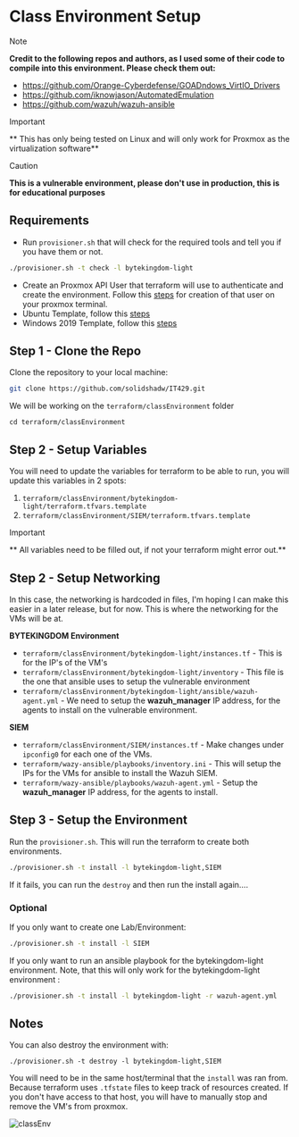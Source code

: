 
# Class Environment Setup

> [!NOTE]
> **Credit to the following repos and authors, as I used some of their code to compile into this environment. Please check them out:**
> - https://github.com/Orange-Cyberdefense/GOADndows_VirtIO_Drivers
> - https://github.com/iknowjason/AutomatedEmulation
> - https://github.com/wazuh/wazuh-ansible

> [!Important]
> ** This has only being tested on Linux and will only work for Proxmox as the virtualization software**

> [!Caution]
> **This is a vulnerable environment, please don't use in production, this is for educational purposes**

## Requirements

- Run `provisioner.sh` that will check for the required tools and tell you if you have them or not.
```bash
./provisioner.sh -t check -l bytekingdom-light
```

- Create an Proxmox API User that terraform will use to authenticate and create the environment. Follow this [steps](https://github.com/solidshadw/IT429/blob/main/Setup-Terraform-User.md) for creation of that user on your proxmox terminal.
- Ubuntu Template, follow this [steps](https://github.com/solidshadw/IT429/blob/main/Manual-Approach-Creating-Linux-Templates.md)
- Windows 2019 Template, follow this [steps](https://github.com/solidshadw/IT429/tree/main/packer/proxmox)


## Step 1 - Clone the Repo

Clone the repository to your local machine:
```bash
git clone https://github.com/solidshadw/IT429.git
```

We will be working on the `terraform/classEnvironment` folder

```
cd terraform/classEnvironment
```

## Step 2 -  Setup Variables

You will need to update the variables for terraform to be able to run, you will update this variables in 2 spots:
1. `terraform/classEnvironment/bytekingdom-light/terraform.tfvars.template`
2. `terraform/classEnvironment/SIEM/terraform.tfvars.template`

> [!Important]
> ** All variables need to be filled out, if not your terraform might error out.**

## Step 2 -  Setup Networking

In this case, the networking is hardcoded in files, I'm hoping I can make this easier in a later release, but for now. This is where the networking for the VMs will be at. 

**BYTEKINGDOM Environment**

- `terraform/classEnvironment/bytekingdom-light/instances.tf` - This is for the IP's of the VM's
- `terraform/classEnvironment/bytekingdom-light/inventory` - This file is the one that ansible uses to setup the vulnerable environment
- `terraform/classEnvironment/bytekingdom-light/ansible/wazuh-agent.yml` - We need to setup the **wazuh_manager** IP address, for the agents to install on the vulnerable environment.

**SIEM**
- `terraform/classEnvironment/SIEM/instances.tf` - Make changes under `ipconfig0` for each one of the VMs.
- `terraform/wazy-ansible/playbooks/inventory.ini` - This will setup the IPs for the VMs for ansible to install the Wazuh SIEM.
- `terraform/wazy-ansible/playbooks/wazuh-agent.yml` - Setup the **wazuh_manager** IP address, for the agents to install.

## Step 3 -  Setup the Environment

Run the `provisioner.sh`. This will run the terraform to create both environments. 
```bash
./provisioner.sh -t install -l bytekingdom-light,SIEM
```

If it fails, you can run the `destroy` and then run the install again....

### Optional

If you only want to create one Lab/Environment: 
```bash
./provisioner.sh -t install -l SIEM
```

If you only want to run an ansible playbook for the bytekingdom-light environment. Note, that this will only work for the bytekingdom-light environment : 
```bash
./provisioner.sh -t install -l bytekingdom-light -r wazuh-agent.yml
```


## Notes

You can also destroy the environment with:
```
./provisioner.sh -t destroy -l bytekingdom-light,SIEM
```
You will need to be in the same host/terminal that the `install` was ran from. Because terraform uses `.tfstate` files to keep track of resources created.
If you don't have access to that host, you will have to manually stop and remove the VM's from proxmox.


![classEnv](https://github.com/user-attachments/assets/eeef2b9d-4592-435f-87b5-bb35eec24703)

